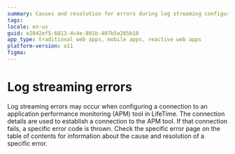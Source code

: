 ```yaml
---
summary: Causes and resolution for errors during log streaming configuration.
tags:
locale: en-us
guid: e2842ef5-6813-4c4e-801b-407b5a265b18
app_type: traditional web apps, mobile apps, reactive web apps
platform-version: o11
figma:
---
```


# Log streaming errors

Log streaming errors may occur when configuring a connection to an application performance monitoring (APM) tool in LifeTime.
The connection details are used to establish a connection to the APM tool. If that connection fails, a specific error code is thrown.
Check the specific error page on the table of contents for information about the cause and resolution of a specific error.

